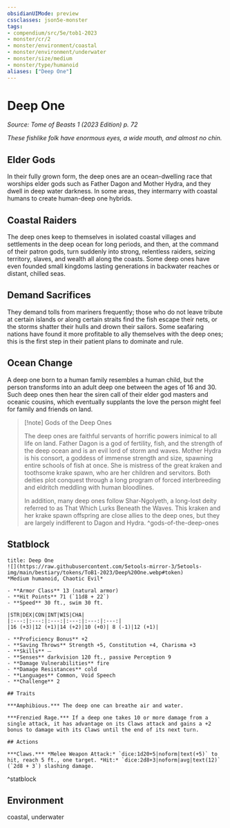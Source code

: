 ```yaml
---
obsidianUIMode: preview
cssclasses: json5e-monster
tags:
- compendium/src/5e/tob1-2023
- monster/cr/2
- monster/environment/coastal
- monster/environment/underwater
- monster/size/medium
- monster/type/humanoid
aliases: ["Deep One"]
---
```

# Deep One
*Source: Tome of Beasts 1 (2023 Edition) p. 72*  

*These fishlike folk have enormous eyes, a wide mouth, and almost no chin.*

## Elder Gods

In their fully grown form, the deep ones are an ocean-dwelling race that worships elder gods such as Father Dagon and Mother Hydra, and they dwell in deep water darkness. In some areas, they intermarry with coastal humans to create human-deep one hybrids.

## Coastal Raiders

The deep ones keep to themselves in isolated coastal villages and settlements in the deep ocean for long periods, and then, at the command of their patron gods, turn suddenly into strong, relentless raiders, seizing territory, slaves, and wealth all along the coasts. Some deep ones have even founded small kingdoms lasting generations in backwater reaches or distant, chilled seas.

## Demand Sacrifices

They demand tolls from mariners frequently; those who do not leave tribute at certain islands or along certain straits find the fish escape their nets, or the storms shatter their hulls and drown their sailors. Some seafaring nations have found it more profitable to ally themselves with the deep ones; this is the first step in their patient plans to dominate and rule.

## Ocean Change

A deep one born to a human family resembles a human child, but the person transforms into an adult deep one between the ages of 16 and 30. Such deep ones then hear the siren call of their elder god masters and oceanic cousins, which eventually supplants the love the person might feel for family and friends on land.

> [!note] Gods of the Deep Ones
> 
> The deep ones are faithful servants of horrific powers inimical to all life on land. Father Dagon is a god of fertility, fish, and the strength of the deep ocean and is an evil lord of storm and waves. Mother Hydra is his consort, a goddess of immense strength and size, spawning entire schools of fish at once. She is mistress of the great kraken and toothsome krake spawn, who are her children and servitors. Both deities plot conquest through a long program of forced interbreeding and eldritch meddling with human bloodlines.
> 
> In addition, many deep ones follow Shar-Ngolyeth, a long-lost deity referred to as That Which Lurks Beneath the Waves. This kraken and her krake spawn offspring are close allies to the deep ones, but they are largely indifferent to Dagon and Hydra.
^gods-of-the-deep-ones

## Statblock

```ad-statblock
title: Deep One
![](https://raw.githubusercontent.com/5etools-mirror-3/5etools-img/main/bestiary/tokens/ToB1-2023/Deep%20One.webp#token)
*Medium humanoid, Chaotic Evil*

- **Armor Class** 13 (natural armor)
- **Hit Points** 71 (`11d8 + 22`)
- **Speed** 30 ft., swim 30 ft.

|STR|DEX|CON|INT|WIS|CHA|
|:---:|:---:|:---:|:---:|:---:|:---:|
|16 (+3)|12 (+1)|14 (+2)|10 (+0)| 8 (-1)|12 (+1)|

- **Proficiency Bonus** +2
- **Saving Throws** Strength +5, Constitution +4, Charisma +3
- **Skills** ⏤
- **Senses** darkvision 120 ft., passive Perception 9
- **Damage Vulnerabilities** fire
- **Damage Resistances** cold
- **Languages** Common, Void Speech
- **Challenge** 2

## Traits

***Amphibious.*** The deep one can breathe air and water.

***Frenzied Rage.*** If a deep one takes 10 or more damage from a single attack, it has advantage on its Claws attack and gains a +2 bonus to damage with its Claws until the end of its next turn.

## Actions

***Claws.*** *Melee Weapon Attack:* `dice:1d20+5|noform|text(+5)` to hit, reach 5 ft., one target. *Hit:* `dice:2d8+3|noform|avg|text(12)` (`2d8 + 3`) slashing damage.
```
^statblock

## Environment

coastal, underwater